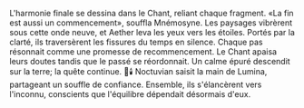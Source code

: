 L'harmonie finale se dessina dans le Chant, reliant chaque fragment.
«La fin est aussi un commencement», souffla Mnémosyne.
Les paysages vibrèrent sous cette onde neuve, et Aether leva les yeux vers les étoiles.
Portés par la clarté, ils traversèrent les fissures du temps en silence.
Chaque pas résonnait comme une promesse de recommencement.
Le Chant apaisa leurs doutes tandis que le passé se réordonnait.
Un calme épuré descendit sur la terre; la quête continue.
🌌🕯️
Noctuvian saisit la main de Lumina, partageant un souffle de confiance.
Ensemble, ils s'élancèrent vers l'inconnu, conscients que l'équilibre dépendait désormais d'eux.
